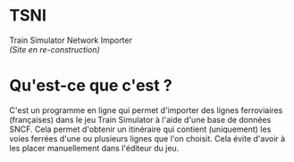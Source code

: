 # TSNI
Train Simulator Network Importer  
*(Site en re-construction)*

# Qu'est-ce que c'est ?
C'est un programme en ligne qui permet d'importer des lignes ferroviaires (françaises) dans le jeu Train Simulator à l'aide d'une base de données SNCF.
Cela permet d'obtenir un itinéraire qui contient (uniquement) les voies ferrées d'une ou plusieurs lignes que l'on choisit. Cela évite d'avoir à les placer manuellement dans l'éditeur du jeu.
